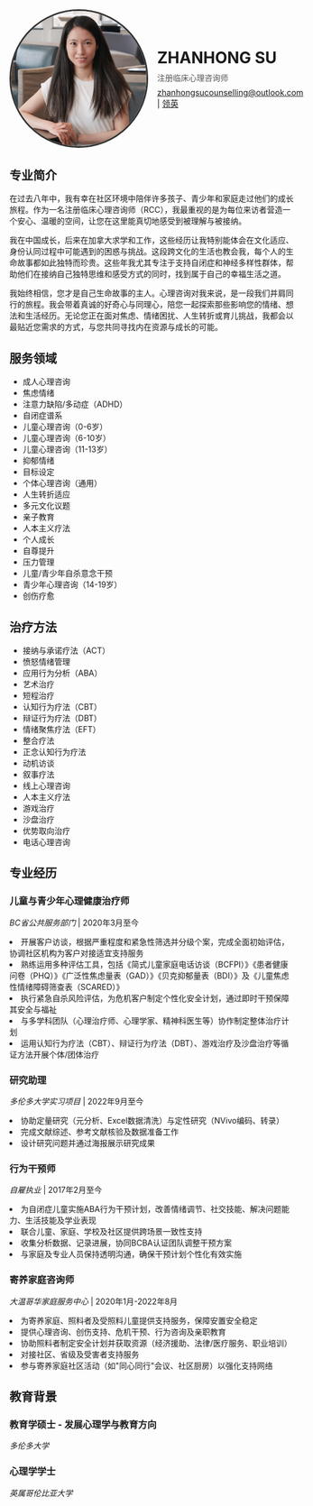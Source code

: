 <div style="display: flex; align-items: center; margin-bottom: 2rem;">
  <img src="bio.jpg" alt="ZHANHONG PHOTO" style="width: 240px; height: 240px; border-radius: 50%; object-fit: cover; border: 3px solid #333; margin-right: 1rem;">
  <div>
    <h1 style="margin: 0;">ZHANHONG SU</h1>
    <p style="margin: 0.5rem 0; color: #555;">注册临床心理咨询师</p>
    <p style="margin: 0; font-size: 0.9rem;">
      <a href="mailto:zhanhongsucounselling@outlook.com">zhanhongsucounselling@outlook.com</a> | 
      <a href="https://www.linkedin.com/in/viola-su-b67143166/">领英</a> 
    </p>
  </div>
</div>

## 专业简介
在过去八年中，我有幸在社区环境中陪伴许多孩子、青少年和家庭走过他们的成长旅程。作为一名注册临床心理咨询师（RCC），我最重视的是为每位来访者营造一个安心、温暖的空间，让您在这里能真切地感受到被理解与被接纳。

我在中国成长，后来在加拿大求学和工作，这些经历让我特别能体会在文化适应、身份认同过程中可能遇到的困惑与挑战。这段跨文化的生活也教会我，每个人的生命故事都如此独特而珍贵。这些年我尤其专注于支持自闭症和神经多样性群体，帮助他们在接纳自己独特思维和感受方式的同时，找到属于自己的幸福生活之道。

我始终相信，您才是自己生命故事的主人。心理咨询对我来说，是一段我们并肩同行的旅程。我会带着真诚的好奇心与同理心，陪您一起探索那些影响您的情绪、想法和生活经历。无论您正在面对焦虑、情绪困扰、人生转折或育儿挑战，我都会以最贴近您需求的方式，与您共同寻找内在资源与成长的可能。

## 服务领域
- 成人心理咨询
- 焦虑情绪
- 注意力缺陷/多动症（ADHD）
- 自闭症谱系
- 儿童心理咨询（0-6岁）
- 儿童心理咨询（6-10岁）
- 儿童心理咨询（11-13岁）
- 抑郁情绪
- 目标设定
- 个体心理咨询（通用）
- 人生转折适应
- 多元文化议题
- 亲子教育
- 人本主义疗法
- 个人成长
- 自尊提升
- 压力管理
- 儿童/青少年自杀意念干预
- 青少年心理咨询（14-19岁）
- 创伤疗愈

## 治疗方法
- 接纳与承诺疗法（ACT）
- 愤怒情绪管理
- 应用行为分析（ABA）
- 艺术治疗
- 短程治疗
- 认知行为疗法（CBT）
- 辩证行为疗法（DBT）
- 情绪聚焦疗法（EFT）
- 整合疗法
- 正念认知行为疗法
- 动机访谈
- 叙事疗法
- 线上心理咨询
- 人本主义疗法
- 游戏治疗
- 沙盘治疗
- 优势取向治疗
- 电话心理咨询

## 专业经历

### 儿童与青少年心理健康治疗师
*BC省公共服务部门* | 2020年3月至今 
<li>开展客户访谈，根据严重程度和紧急性筛选并分级个案，完成全面初始评估，协调社区机构为客户对接适宜支持服务</li>
<li>熟练运用多种评估工具，包括《简式儿童家庭电话访谈（BCFPI）》《患者健康问卷（PHQ）》《广泛性焦虑量表（GAD）》《贝克抑郁量表（BDI）》及《儿童焦虑性情绪障碍筛查表（SCARED）》</li>
<li>执行紧急自杀风险评估，为危机客户制定个性化安全计划，通过即时干预保障其安全与福祉</li>
<li>与多学科团队（心理治疗师、心理学家、精神科医生等）协作制定整体治疗计划</li>
<li>运用认知行为疗法（CBT）、辩证行为疗法（DBT）、游戏治疗及沙盘治疗等循证方法开展个体/团体治疗</li>

### 研究助理 
*多伦多大学实习项目* | 2022年9月至今

<li>协助定量研究（元分析、Excel数据清洗）与定性研究（NVivo编码、转录）</li>
<li>完成文献综述、参考文献核验及数据准备工作</li>
<li>设计研究问题并通过海报展示研究成果</li>

### 行为干预师
*自雇执业* | 2017年2月至今

<li>为自闭症儿童实施ABA行为干预计划，改善情绪调节、社交技能、解决问题能力、生活技能及学业表现</li>
<li>联合儿童、家庭、学校及社区提供跨场景一致性支持</li>
<li>收集分析数据、记录进展，协同BCBA认证团队调整干预方案</li>
<li>与家庭及专业人员保持透明沟通，确保干预计划个性化有效实施</li>

### 寄养家庭咨询师
*大温哥华家庭服务中心* | 2020年1月-2022年8月

<li>为寄养家庭、照料者及受照料儿童提供支持服务，保障安置安全稳定</li>
<li>提供心理咨询、创伤支持、危机干预、行为咨询及亲职教育</li>
<li>协助照料者制定安全计划并获取资源（经济援助、法律/医疗服务、职业培训）</li>
<li>对接社区、省级及受害者支持服务</li>
<li>参与寄养家庭社区活动（如"同心同行"会议、社区厨房）以强化支持网络</li>

## 教育背景

### 教育学硕士 - 发展心理学与教育方向
*多伦多大学* 

### 心理学学士 
*英属哥伦比亚大学* 

